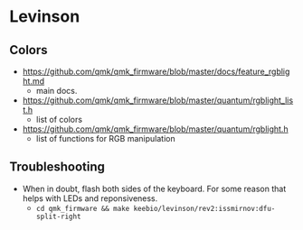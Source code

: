 # Levinson

## Colors

- https://github.com/qmk/qmk_firmware/blob/master/docs/feature_rgblight.md
  - main docs.
- https://github.com/qmk/qmk_firmware/blob/master/quantum/rgblight_list.h
  - list of colors
- https://github.com/qmk/qmk_firmware/blob/master/quantum/rgblight.h
  - list of functions for RGB manipulation

## Troubleshooting

- When in doubt, flash both sides of the keyboard. For some reason that helps with LEDs and reponsiveness.
    - `cd qmk_firmware && make keebio/levinson/rev2:issmirnov:dfu-split-right`
